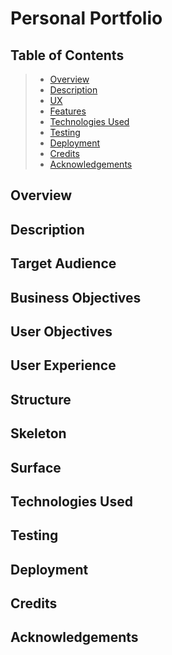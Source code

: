 # Personal Portfolio

## Table of Contents

> -	[Overview](#overview)
> -	[Description](#description)
> -	[UX](#user-experience)
> -	[Features](#features)
> -	[Technologies Used](#technologies-used)
> -	[Testing](#testing)
> - [Deployment](#deployment)
> -	[Credits](#credits)
> - [Acknowledgements](#acknowledgements)

## Overview

## Description
## Target Audience
## Business Objectives
## User Objectives
## User Experience
## Structure
## Skeleton
## Surface
## Technologies Used
## Testing
## Deployment
## Credits
## Acknowledgements